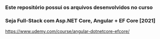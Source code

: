 ### Este repositório possui os arquivos desenvolvidos no curso 
### Seja Full-Stack com Asp.NET Core, Angular + EF Core [2021]
https://www.udemy.com/course/angular-dotnetcore-efcore/



